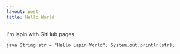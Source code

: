 ```yaml
---
layout: post
title: Hello World
---
```


I'm lapin with GitHub pages.

``java
String str = "Hello Lapin World";
System.out.println(str);
``

